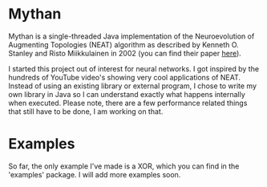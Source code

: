 # Mythan
Mythan is a single-threaded Java implementation of the Neuroevolution of Augmenting Topologies (NEAT) algorithm as described by Kenneth O. Stanley and Risto Miikkulainen in 2002 (you can find their paper [here](http://nn.cs.utexas.edu/downloads/papers/stanley.ec02.pdf)). 

I started this project out of interest for neural networks. I got inspired by the hundreds of YouTube video's showing very cool applications of NEAT. Instead of using an existing library or external program, I chose to write my own library in Java so I can understand exactly what happens internally when executed. Please note, there are a few performance related things that still have to be done, I am working on that.

# Examples
So far, the only example I've made is a XOR, which you can find in the 'examples' package. I will add more examples soon.
